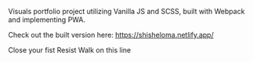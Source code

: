 Visuals portfolio project utilizing Vanilla JS and SCSS, built with Webpack and implementing PWA.

Check out the built version here:
https://shisheloma.netlify.app/

Close your fist
Resist
Walk on this line
